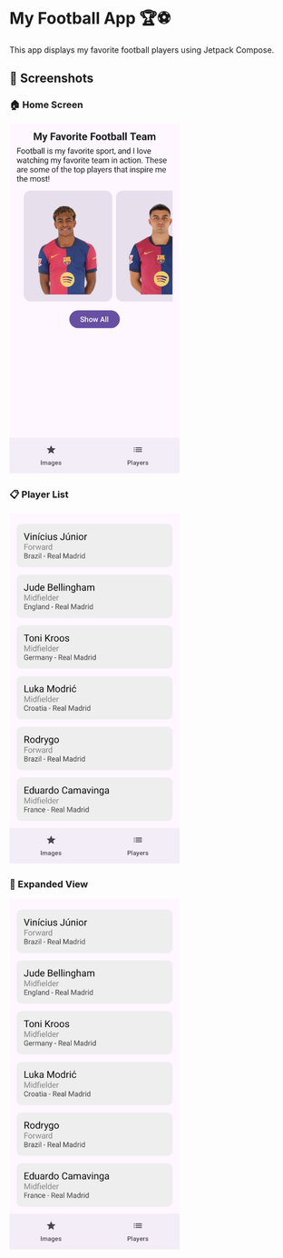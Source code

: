 # My Football App 🏆⚽

This app displays my favorite football players using Jetpack Compose.

## 📸 Screenshots

### 🏠 Home Screen
<img src="screenshots/homepage.jpg" width="300">

### 📋 Player List
<img src="screenshots/playerlist.jpg" width="300">

### 🔄 Expanded View
<img src="screenshots/playerlist.jpg" width="300">
